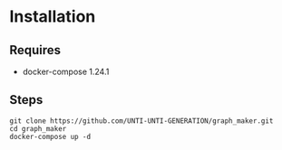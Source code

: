# Installation
## Requires
- docker-compose 1.24.1
## Steps
```
git clone https://github.com/UNTI-UNTI-GENERATION/graph_maker.git
cd graph_maker
docker-compose up -d
```